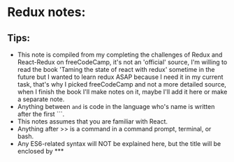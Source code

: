 Redux notes:
============
Tips:
-----
- This note is compiled from my completing the challenges of Redux and React-Redux on freeCodeCamp, 
    it's not an 'official' source, I'm willing to read the book 'Taming the state of react with redux' sometime in the future
    but I wanted to learn redux ASAP because I need it in my current task, that's why I picked freeCodeCamp and not a more detailed
    source, when I finish the book I'll make notes on it, maybe I'll add it here or make a separate note.
- Anything between ``` and ``` is code in the language who's name is written after the first ```.
- This notes assumes that you are familiar with React.
- Anything after >> is a command in a command prompt, terminal, or bash.
- Any ES6-related syntax will NOT be explained here, but the title will be enclosed by *** <title> ***
------------------------------------------------------------------------------------------------------------------------------------------------------------------------
Introduction:
-------------
What is redux?
--------------
Redux is a state management framework, in it there's a single state object responsible for the entire state of your app.
For example if we have a react app with 10 components each with its local state, the entire state of the app would be defined by ONE object.

That one object is called the 'store'.
So, the store is the single source of truth when it comes to application state.

So, any component that wishes to update the state, it will need to do that through the store.

Why redux?
----------
This makes it much easier to track the state of your app.

Now we'll cover how to create a store and put the state into it, how to read that state, and how to update it.

1) Creating a store:
We need something called a 'reducer', we'll cover that later. 
``` JSX
const reducer = (state = 5) => {
    return state;
}

const store = Redux.createStore(reducer);
```

2) Reading the state:
Okay, now we have a store object with a state, we need to read the state from the store.
``` JSX
let currentState = store.getState();
```

3) Updating the state:
Here, we don't do something like this.setState, this is called mutating the state, we don't change the state directly like that.
Instead, we 'trigger' state updates by somethings called 'actions'.

If you're in a team working on a project, the team's lead knows the state of the project and based on it assigns tasks.
If there are two tasks that depend on your task, then ONLY when you finish your task, can the team lead assign the two tasks 
to two people.
So, when you finish your task, you go and tell the lead that you finished your task.
Then, the lead assigns the next two tasks to two people.

Team lead = store.
You = component.
Tell the lead that an event happened = dispatch an action.

So, the store lies there waiting for actions to happen, when a component tells it that an action has happened 
(i.e. dispatches an action), the store updates the state accordingly.
Then, any component interested in the state change would read the state and modify its behavior accordingly.
It's like a PubSub but advanced.

A redux action is a JS object that has:
- A type property that has a unique string value.
- (Optional) It may carry data with it.

How to declare an action:
``` JSX
const action1 = {
  type: 'LOGIN'
};
```

Now we have an action definition, when an event occurs that's related to that action definition, we want to create 
an action object to be sent to the store.

For that, we need a JS function called an 'actionCreator', it's a function that returns an action.

Creating an actionCreator.
``` JSX
function actionCreator() {
    return action;
}
```

Now we have our action object, we are ready to send it to the store, this is called 'dispatch'.

A global method provided by Redux is used to do that.
store.dispatch(action);

Here's the usage:
``` JSX
//Here's a store
const store = Redux.createStore(
  (state = {login: false}) => state
);

//And here's an action creator
const loginAction = () => {
  return {
    type: 'LOGIN'
  }
};

//and here's us creating an object and sending it to the store:
store.dispatch(loginAction());
```

Action processing:
------------------
But how will the store respond to that action?
It should respond by changing the state in some way.
If we have a lot of actions, we have a lot of ways to change the state.
So, each way is linked to each action.
A 'way of changing the state' is a function, called a 'reducer' function.

Reducers modify the state according to actions that occur.
They take 'state' and 'action' as arguments, and they return a new 'state'.

This is the ONLY role of the reducer, it never calls API, it never has anything else, it's a pure function that takes 
a state and action, and returns a state.

In redux, the state is read-only, you can't change it.
Reducers CREATE a new state out of the old one, and return it.
But redux doesn't enforce this, it's your responsibility to enforce this as a developer.

Example:
``` JSX
const defaultState = {
  login: false
};

const reducer = (state = defaultState, action) => {
  // change code below this line
  if(action.type === 'LOGIN') {
  return {
    login: true
  }
  } else {
    return state;
  }
};

const store = Redux.createStore(reducer);

const loginAction = () => {
  return {
    type: 'LOGIN'
  }
};
```

To make a reducer that handles many actions, we use switch statement.
In that case, Always have the default statement, it returns the current state.

Tip:
- it's a convention to make action type values constant THEN assign then to actions.
- Also, use these values inside the reducer's switch statement.

Example:
``` JSX
const defaultState = {
  authenticated: false
};

const authReducer = (state = defaultState, action) => {
  // change code below this line
  switch(action.type) {
    case LOGIN:
      return {
        authenticated: true
      };

    case LOGOUT:
      return {
      authenticated: false
    }
    default:
      return state;
  }
  // change code above this line
};

const store = Redux.createStore(authReducer);

const LOGIN = 'LOGIN';
const LOGOUT = 'LOGOUT';

const loginUser = () => {
  return {
    type: LOGIN
  }
};

const logoutUser = () => {
  return {
    type: LOGOUT
  }
};
```


Okay, now we covered how to:
- create a store.
- put a state in it.
- create an action definition.
- create an action object.
- dispatch the action to the store.
- define a reducer that changes the state according to the action.

Listeners:
----------
When the state changes, some components might be interested in that change. 
These are called 'listeners'.

listeners are functions that are called whenever an action is dispatched to the store.
They are callback functions.

To make a function 'listen' to the state change in the store, they use the 'store.subscribe(listenerFunction)' method:
``` JSX
const ADD = 'ADD';

const reducer = (state = 0, action) => {
  switch(action.type) {
    case ADD:
      return state + 1;
    default:
      return state;
  }
};

const store = Redux.createStore(reducer);

// global count variable:
let count = 0;

// change code below this line
function addListener() {
  count++;
}

store.subscribe(addListener);
// change code above this line

store.dispatch({type: ADD});
console.log(count);
store.dispatch({type: ADD});
console.log(count);
store.dispatch({type: ADD});
console.log(count);
```

Combining multiple reducers:
----------------------------
When the app gets bigger, it's tempting to divide the state into smaller pieces.
But, that violates the Redux concept.
So, instead we can divide the reducer into many smaller reducers, each handles a different piece of the state.


How?
- We define many reducers, 
- then compose them into a root reducer, 
- then pass that to redux createStore method.

To do that, we use the function combineReducers().
It accepts an object as argument, in the object we define properties which associate keys to specific reducers.
So, each reducer will modify that part of the state only.

Here, we have two reducers, and we use combineReducers to combine them into a root reducer, then pass it to the store 
when we create it:
``` JSX
const INCREMENT = 'INCREMENT';
const DECREMENT = 'DECREMENT';

const counterReducer = (state = 0, action) => {
  switch(action.type) {
    case INCREMENT:
      return state + 1;
    case DECREMENT:
      return state - 1;
    default:
      return state;
  }
};

const LOGIN = 'LOGIN';
const LOGOUT = 'LOGOUT';

const authReducer = (state = {authenticated: false}, action) => {
  switch(action.type) {
    case LOGIN:
      return {
        authenticated: true
      }
    case LOGOUT:
      return {
        authenticated: false
      }
    default:
      return state;
  }
};

const rootReducer = Redux.combineReducers({
  count: counterReducer,
  auth: authReducer
});

const store = Redux.createStore(rootReducer);
```

Sending data to the store via actions:
--------------------------------------
``` JSX
const ADD_NOTE = 'ADD_NOTE';

const notesReducer = (state = 'Initial State', action) => {
  switch(action.type) {
    // change code below this line
    case ADD_NOTE:
      return action.text;
    // change code above this line
    default:
      return state;
  }
};

const addNoteText = (note) => {
  return({
    type: ADD_NOTE,
    text: note
  });
};

const store = Redux.createStore(notesReducer);

console.log(store.getState());
store.dispatch(addNoteText('Hello!'));
console.log(store.getState());
```

Async processing in redux:
--------------------------
At some point we'll need to handle async stuff, how do we handle that in Redux?
Redux has a middleware called Thunk, designed for this purpose.

To include it, we pass it as argument in the function Redux.applyMiddleware().
Then, that statement is provided as a second argument to createStore().
``` JSX
const store = Redux.createStore(
  asyncDataReducer,
  Redux.applyMiddleware(ReduxThunk.default)
);
```

To create an async action, instead of creating it using a normal action creator, we make a function that RETURNS an 
action creator function and pass it 'dispatch' as an argument.

Example: 
- an async request is simulated with a setTimeout function here,
- it's common to dispatch actions BEFORE initiating any async behavior so that the store knows that some data is being 
requested (so that it can display a loading icon for example).
- Then, once the data is received, we dispatch another action which carries the data as payload along with info that 
the action is completed.
``` JSX
const handleAsync = () => {
    return function(dispatch) {
        //here we dispatch request actions.

        setTimeout(function() {
            let data = {
                //some data
            }
            //also we can dispatch received data actions here.
        }, 2500);
    }
}
```

So now, we'll use that actionCreator to dispatch actions by passing them directly and the middleware takes care of the rest.

``` JSX
const REQUESTING_DATA = 'REQUESTING_DATA'
const RECEIVED_DATA = 'RECEIVED_DATA'

const requestingData = () => { return {type: REQUESTING_DATA} }
const receivedData = (data) => { return {type: RECEIVED_DATA, users: data.users} }

const handleAsync = () => {
  return function(dispatch) {
    store.dispatch(requestingData());

    setTimeout(function() {
      let data = {
        users: ['Jeff', 'William', 'Alice']
      }
      
      store.dispatch(receivedData(data));

    }, 2500);
  }
};

const defaultState = {
  fetching: false,
  users: []
};

const asyncDataReducer = (state = defaultState, action) => {
  switch(action.type) {
    case REQUESTING_DATA:
      return {
        fetching: true,
        users: []
      }
    case RECEIVED_DATA:
      return {
        fetching: false,
        users: action.users
      }
    default:
      return state;
  }
};

const store = Redux.createStore(
  asyncDataReducer,
  Redux.applyMiddleware(ReduxThunk.default)
);
```
------------------------------------------------------------------------------------------------------------------------------------------------------------------------
Redux with react:
-----------------
React and Redux are separate technologies.

To use react with redux, we create a single store for the entire app.
React components subscribe only to pieces of data in the store that are relevant to them.
React components dispatch actions to trigger store updates.

In react, components can have their own local state, but if the app is complex it's better to use Redux with it.
But some components may have local states specific only to them.

To use react with redux, we need 'react-redux' package.
This package gives us ways to pass state and dispatch to our React components as props.

Let's assume we have a component like this:
``` JSX
class DisplayMessages extends React.Component {
  constructor(props) {
    super(props);
    this.state = {
      input: '',
      messages: []
    }

    this.handleChange = this.handleChange.bind(this);
    this.submitMessage = this.submitMessage.bind(this);
  }

  handleChange(event) {
    this.setState({
      input: event.target.value
    });
  }

  submitMessage() {
    const { input, messages } = this.state;
    this.setState({
      input: '',
      messages: [ ...messages, input]
    });
  }
  // add handleChange() and submitMessage() methods here

  render() {
    const { input, messages } = this.state;
    return (
      <div>
        <h2>Type in a new Message:</h2>
        {/* render an input, button, and ul here */ }        
        <input type="text"
          onChange={this.handleChange}
          value={input}
          >
        </input>
        <button
          onClick={this.submitMessage}
          >Enter</button>
        <ul>
          {messages.map(item => 
            <li>{item}</li>
          )}
        </ul>

        { /* change code above this line */ }
      </div>
    );
  }
};
```

We want to change it, we want move the logic it's performing locally in its state to the redux state.
Our app adds messages from the user to a list.

So, we'll need to:
- Define an action type 'ADD'.
- Define an action creator that creates this action to add a message.
- Pass the message to this action creator to be included in the created action.
- Create a reducer that handles the state for the messages.
- Create a redux store and pass it the reducer we created.

Doing all the steps:
``` JSX
const ADD = 'ADD';

const addMessage = (message) => {
  return {
    type: ADD,
    message: message
  };
}

function messageReducer(state = [], action) {
  if(action.type === ADD) {
    let newState = [...state, action.message];
    return newState;
  }
  return state;
}

const store = Redux.createStore(messageReducer);
```

Now we need to give React access to the redux store and the actions.
This is done by 'react-redux' package.
Mainly we have two key features: 'provider' and 'connect'.

1)Provider: 
-----------
This is a wrapper component that wraps our entire react app, this gives us access to 'store' and 'dispatch' throughout 
our component tree.
It takes two props: the store, and child components of our app.
Example:
class AppWrapper extends React.Component {
  render() {
    return(
      <Provider store={store}>
        <DisplayMessages/>
      </Provider>
    );
  }
};

Now, our React components have access to 'state' and 'dispatch', but we must specify which actions we want so that 
each components only accesses the part of state it needs.
This is done by two functions:
- mapStateToProps().
- mapDispatchToProps().

In these functions we declare which pieces of state we want to access and which actions creators we need to be able to dispatch.

Then, the objects returned from both functions are passed as props to our components.

Behind the scenes, React Redux uses store.subscribe to implement mapStateToProps, and store.dispatch to implement mapDispatchToProps.

mapStateToProps:
- returns object that represents state.
``` JSX
const state = [];

function mapStateToProps(state) {
  return {
    messages: state
  }
}
```

mapDispatchToProps:
- takes a function 'dispatch' as argument.
- returns object that has keys and values.
- each key is mapped to a function that takes relevant data as arguments.
- that function calls 'dispatch' and passes the appropriate action creator and data to it.
``` JSX
const addMessage = (message) => {
  return {
    type: 'ADD',
    message: message
  }
};

function mapDispatchToProps(dispatch) {
  return {
    submitNewMessage: (message) => 
      dispatch(addMessage(message))
  };
}
```

2) connect:
-----------
So now we made our React component, Redux store, actions, creators, reducers, wrapper component i.e. provider, 
and the two functions we need to connect React to Redux.
So, we'll connect React to Redux.

The 'connect' method does that.
It can take two optional arguments 'mapStateToProps' and 'mapDispatchToProps', this is because some components 
may need to read the state but not dispatch any actions, or vice versa.

Syntax:
- connect(mapStateToProps, mapDispatchToProps)(ourReactComponent)
- connect(null, null)(ourReactComponent)

It sort of returns a function that gets immediately called and passed our component as an argument.

``` React-Redux
const addMessage = (message) => {
  ...
};

const mapStateToProps = (state) => {
  ...
};

const mapDispatchToProps = (dispatch) => {
  ...
};

class OurComponent extends React.Component {
  constructor(props) {
    ...
  }
  render() {
    ...
  }
};

const connect = ReactRedux.connect;
const ConnectedComponent = connect(mapStateToProps, mapDispatchToProps)(OurComponent);
```

Usually, components that are connected to Redux are not presentational components (components responsible only for UI).
Components connected to Redux usually dispatch actions and pass store state to child components.

Our example so far:
``` React-Redux
// Redux:
const ADD = 'ADD';

const addMessage = (message) => {
  return {
    type: ADD,
    message: message
  }
};

const messageReducer = (state = [], action) => {
  switch (action.type) {
    case ADD:
      return [
        ...state,
        action.message
      ];
    default:
      return state;
  }
};

const store = Redux.createStore(messageReducer);

// React:
class Presentational extends React.Component {
  constructor(props) {
    super(props);
    this.state = {
      input: '',
      messages: []
    }
    this.handleChange = this.handleChange.bind(this);
    this.submitMessage = this.submitMessage.bind(this);
  }
  handleChange(event) {
    this.setState({
      input: event.target.value
    });
  }
  submitMessage() {
    const currentMessage = this.state.input;
    this.setState({
      input: '',
      messages: this.state.messages.concat(currentMessage)
    });
  }
  render() {
    return (
      <div>
        <h2>Type in a new Message:</h2>
        <input
          value={this.state.input}
          onChange={this.handleChange}/><br/>
        <button onClick={this.submitMessage}>Submit</button>
        <ul>
          {this.state.messages.map( (message, idx) => {
              return (
                 <li key={idx}>{message}</li>
              )
            })
          }
        </ul>
      </div>
    );
  }
};

// React-Redux:
const mapStateToProps = (state) => {
  return { messages: state }
};

const mapDispatchToProps = (dispatch) => {
  return {
    submitNewMessage: (newMessage) => {
       dispatch(addMessage(newMessage))
    }
  }
};

const Provider = ReactRedux.Provider;
const connect = ReactRedux.connect;

const Container = connect(mapStateToProps, mapDispatchToProps)(Presentational);

class AppWrapper extends React.Component {
  constructor(props) {
    super(props);
  }

  render() {
    return (
      <Provider store={store}>
        <Container />
      </Provider>
    );
  }
};
```

Extracting local state into Redux:
----------------------------------
The final step is extracting the local state out of our components into Redux.

From the last example, we'll:
- remove message property.
- modify submitMessage() so that it dispatches a new action submitNewMessage() from this.props.
- modify the render() function so that it maps over the messages list from this.props, not from state.

``` React-Redux
// Redux:
const ADD = 'ADD';

const addMessage = (message) => {
  return {
    type: ADD,
    message: message
  }
};

const messageReducer = (state = [], action) => {
  switch (action.type) {
    case ADD:
      return [
        ...state,
        action.message
      ];
    default:
      return state;
  }
};

const store = Redux.createStore(messageReducer);

// React:
const Provider = ReactRedux.Provider;
const connect = ReactRedux.connect;

class Presentational extends React.Component {
  constructor(props) {
    super(props);
    this.state = {
      input: ''
    }

    this.handleChange = this.handleChange.bind(this);
    this.submitMessage = this.submitMessage.bind(this);
  }

  handleChange(event) {
    this.setState({
      input: event.target.value
    });
  }

  submitMessage() {
    const { submitNewMessage } = this.props;
    submitNewMessage(this.state.input);

    this.setState({
      input: ''
    })
  }

  render() {
    return (
      <div>
        <h2>Type in a new Message:</h2>
        <input
          value={this.state.input}
          onChange={this.handleChange}/><br/>
        <button onClick={this.submitMessage}>Submit</button>
        <ul>
          {this.props.messages.map( (message, idx) => {
              return (
                 <li key={idx}>{message}</li>
              )
            })
          }
        </ul>
      </div>
    );
  }
};
// Change code above this line

const mapStateToProps = (state) => {
  return {messages: state}
};

const mapDispatchToProps = (dispatch) => {
  return {
    submitNewMessage: (message) => {
      dispatch(addMessage(message))
    }
  }
};

const Container = connect(mapStateToProps, mapDispatchToProps)(Presentational);

class AppWrapper extends React.Component {
  render() {
    return (
      <Provider store={store}>
        <Container/>
      </Provider>
    );
  }
};
```

And we're Done ^_^
------------------------------------------------------------------------------------------------------------------------------------------------------------------------
------------------------------------------------------------------------------------------------------------------------------------------------------------------------
------------------------------------------------------------------------------------------------------------------------------------------------------------------------